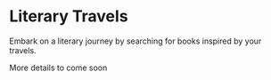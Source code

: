 # Literary Travels
Embark on a literary journey by searching for books inspired by your travels. 

More details to come soon
